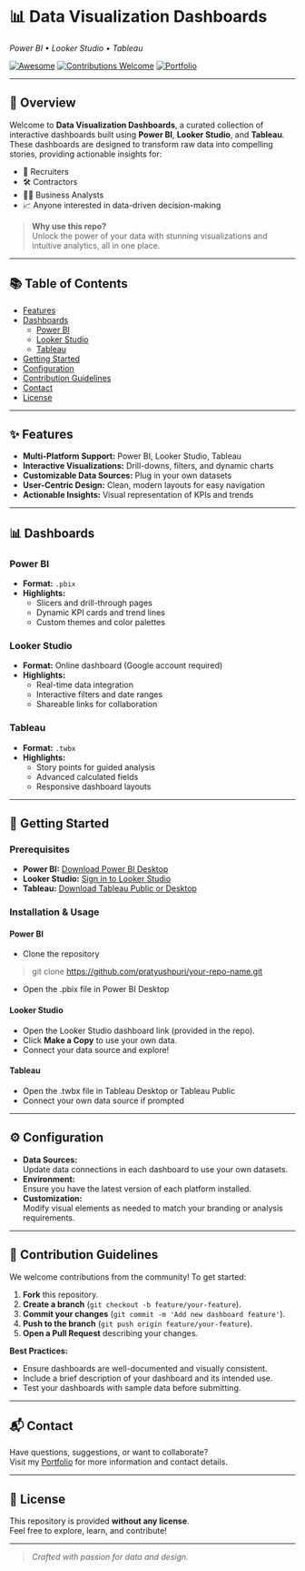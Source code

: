 # 📊 Data Visualization Dashboards  
*Power BI • Looker Studio • Tableau*

[![Awesome](https://img.shields.io/badge/Status-Active-brightgreen.svg)](https://github.com/pratyushpuri)
[![Contributions Welcome](https://img.shields.io/badge/contributions-welcome-orange.svg)](CONTRIBUTING.md)
[![Portfolio](https://img.shields.io/badge/Visit-Portfolio-blueviolet)](https://pratyushpuri.github.io/PratyushProfile/)

---

## 🚀 Overview

Welcome to **Data Visualization Dashboards**, a curated collection of interactive dashboards built using **Power BI**, **Looker Studio**, and **Tableau**.  
These dashboards are designed to transform raw data into compelling stories, providing actionable insights for:

- 🎯 Recruiters
- 🛠️ Contractors
- 👩‍💼 Business Analysts
- 📈 Anyone interested in data-driven decision-making

> **Why use this repo?**  
> Unlock the power of your data with stunning visualizations and intuitive analytics, all in one place.

---

## 📚 Table of Contents

- [Features](#features)
- [Dashboards](#dashboards)
  - [Power BI](#power-bi)
  - [Looker Studio](#looker-studio)
  - [Tableau](#tableau)
- [Getting Started](#getting-started)
- [Configuration](#configuration)
- [Contribution Guidelines](#contribution-guidelines)
- [Contact](#contact)
- [License](#license)

---

## ✨ Features

- **Multi-Platform Support:** Power BI, Looker Studio, Tableau
- **Interactive Visualizations:** Drill-downs, filters, and dynamic charts
- **Customizable Data Sources:** Plug in your own datasets
- **User-Centric Design:** Clean, modern layouts for easy navigation
- **Actionable Insights:** Visual representation of KPIs and trends

---

## 📊 Dashboards

### Power BI

- **Format:** `.pbix`
- **Highlights:**  
  - Slicers and drill-through pages  
  - Dynamic KPI cards and trend lines  
  - Custom themes and color palettes

### Looker Studio

- **Format:** Online dashboard (Google account required)
- **Highlights:**  
  - Real-time data integration  
  - Interactive filters and date ranges  
  - Shareable links for collaboration

### Tableau

- **Format:** `.twbx`
- **Highlights:**  
  - Story points for guided analysis  
  - Advanced calculated fields  
  - Responsive dashboard layouts

---

## 🚦 Getting Started

### Prerequisites

- **Power BI:** [Download Power BI Desktop](https://powerbi.microsoft.com/desktop/)
- **Looker Studio:** [Sign in to Looker Studio](https://lookerstudio.google.com/)
- **Tableau:** [Download Tableau Public or Desktop](https://public.tableau.com/en-us/s/download)

### Installation & Usage

#### Power BI

- Clone the repository
> git clone https://github.com/pratyushpuri/your-repo-name.git
- Open the .pbix file in Power BI Desktop

#### Looker Studio

- Open the Looker Studio dashboard link (provided in the repo).
- Click **Make a Copy** to use your own data.
- Connect your data source and explore!

#### Tableau

- Open the .twbx file in Tableau Desktop or Tableau Public
- Connect your own data source if prompted


---

## ⚙️ Configuration

- **Data Sources:**  
  Update data connections in each dashboard to use your own datasets.
- **Environment:**  
  Ensure you have the latest version of each platform installed.
- **Customization:**  
  Modify visual elements as needed to match your branding or analysis requirements.

---

## 🤝 Contribution Guidelines

We welcome contributions from the community! To get started:

1. **Fork** this repository.
2. **Create a branch** (`git checkout -b feature/your-feature`).
3. **Commit your changes** (`git commit -m 'Add new dashboard feature'`).
4. **Push to the branch** (`git push origin feature/your-feature`).
5. **Open a Pull Request** describing your changes.

**Best Practices:**
- Ensure dashboards are well-documented and visually consistent.
- Include a brief description of your dashboard and its intended use.
- Test your dashboards with sample data before submitting.

---

## 📬 Contact

Have questions, suggestions, or want to collaborate?  
Visit my [Portfolio](https://pratyushpuri.github.io/PratyushProfile/) for more information and contact details.

---

## 📝 License

This repository is provided **without any license**.  
Feel free to explore, learn, and contribute!

---

> *Crafted with passion for data and design.*
  



